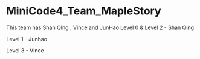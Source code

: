 # MiniCode4_Team_MapleStory
 This team has Shan QIng , Vince and JunHao
Level 0 & Level 2 - Shan Qing

Level 1 - Junhao

Level 3 - Vince
